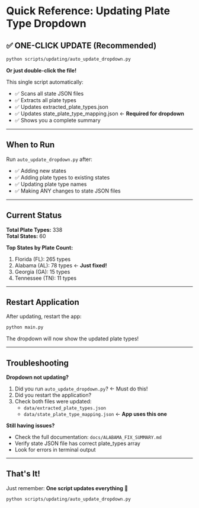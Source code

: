 # Quick Reference: Updating Plate Type Dropdown

## ✅ ONE-CLICK UPDATE (Recommended)

```bash
python scripts/updating/auto_update_dropdown.py
```

**Or just double-click the file!**

This single script automatically:
- ✅ Scans all state JSON files
- ✅ Extracts all plate types  
- ✅ Updates extracted_plate_types.json
- ✅ Updates state_plate_type_mapping.json ← **Required for dropdown**
- ✅ Shows you a complete summary

---

## When to Run

Run `auto_update_dropdown.py` after:
- ✅ Adding new states
- ✅ Adding plate types to existing states
- ✅ Updating plate type names
- ✅ Making ANY changes to state JSON files

---

## Current Status

**Total Plate Types:** 338  
**Total States:** 60

**Top States by Plate Count:**
1. Florida (FL): 265 types
2. Alabama (AL): 78 types ← **Just fixed!**
3. Georgia (GA): 15 types
4. Tennessee (TN): 11 types

---

## Restart Application

After updating, restart the app:
```bash
python main.py
```

The dropdown will now show the updated plate types!

---

## Troubleshooting

**Dropdown not updating?**
1. Did you run `auto_update_dropdown.py`? ← Must do this!
2. Did you restart the application?
3. Check both files were updated:
   - `data/extracted_plate_types.json`
   - `data/state_plate_type_mapping.json` ← **App uses this one**

**Still having issues?**
- Check the full documentation: `docs/ALABAMA_FIX_SUMMARY.md`
- Verify state JSON file has correct plate_types array
- Look for errors in terminal output

---

## That's It!

Just remember: **One script updates everything** 🎉

`python scripts/updating/auto_update_dropdown.py`
